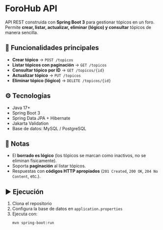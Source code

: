 # ForoHub API

API REST construida con **Spring Boot 3** para gestionar tópicos en un foro.  
Permite **crear, listar, actualizar, eliminar (lógico) y consultar** tópicos de manera sencilla.

## 🚀 Funcionalidades principales
- **Crear tópico** → `POST /topicos`
- **Listar tópicos con paginación** → `GET /topicos`
- **Consultar tópico por ID** → `GET /topicos/{id}`
- **Actualizar tópico** → `PUT /topicos`
- **Eliminar tópico (lógico)** → `DELETE /topicos/{id}`

## ⚙️ Tecnologías
- Java 17+
- Spring Boot 3
- Spring Data JPA + Hibernate
- Jakarta Validation
- Base de datos: MySQL / PostgreSQL

## 📌 Notas
- El **borrado es lógico** (los tópicos se marcan como inactivos, no se eliminan físicamente).  
- Soporta **paginación** al listar tópicos.  
- Respuestas con **códigos HTTP apropiados** (`201 Created`, `200 OK`, `204 No Content`, etc.).

## ▶️ Ejecución
1. Clona el repositorio
2. Configura la base de datos en `application.properties`
3. Ejecuta con:
   ```bash
   mvn spring-boot:run

